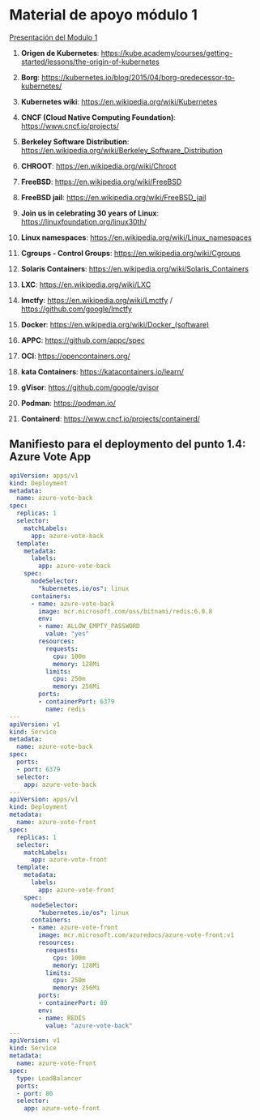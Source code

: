 # Material de apoyo módulo 1

[Presentación del Modulo 1](https://1drv.ms/p/s!AoX_zvfKf0RXj8g35ppcFemsnZdOew?e=yT8mrP "Presentación")

1. **Origen de Kubernetes**: https://kube.academy/courses/getting-started/lessons/the-origin-of-kubernetes 

2. **Borg**: https://kubernetes.io/blog/2015/04/borg-predecessor-to-kubernetes/ 

3. **Kubernetes wiki**: https://en.wikipedia.org/wiki/Kubernetes 

4. **CNCF (Cloud Native Computing Foundation)**: https://www.cncf.io/projects/ 

5. **Berkeley Software Distribution**: https://en.wikipedia.org/wiki/Berkeley_Software_Distribution 

6. **CHROOT**: https://en.wikipedia.org/wiki/Chroot 

7. **FreeBSD**: https://en.wikipedia.org/wiki/FreeBSD

8. **FreeBSD jail**: https://en.wikipedia.org/wiki/FreeBSD_jail

9. **Join us in celebrating 30 years of Linux**: https://linuxfoundation.org/linux30th/ 

10. **Linux namespaces**: https://en.wikipedia.org/wiki/Linux_namespaces

11. **Cgroups - Control Groups**: https://en.wikipedia.org/wiki/Cgroups 

12. **Solaris Containers**: https://en.wikipedia.org/wiki/Solaris_Containers

13. **LXC**: https://en.wikipedia.org/wiki/LXC 

14. **lmctfy**: https://en.wikipedia.org/wiki/Lmctfy / https://github.com/google/lmctfy 

15. **Docker**: https://en.wikipedia.org/wiki/Docker_(software)

16. **APPC**: https://github.com/appc/spec

17. **OCI**: https://opencontainers.org/

18. **kata Containers**: https://katacontainers.io/learn/

19. **gVisor**: https://github.com/google/gvisor

20. **Podman**: https://podman.io/ 

21. **Containerd**: https://www.cncf.io/projects/containerd/


## Manifiesto para el deploymento del punto 1.4: Azure Vote App 
```yaml
apiVersion: apps/v1
kind: Deployment
metadata:
  name: azure-vote-back
spec:
  replicas: 1
  selector:
    matchLabels:
      app: azure-vote-back
  template:
    metadata:
      labels:
        app: azure-vote-back
    spec:
      nodeSelector:
        "kubernetes.io/os": linux
      containers:
      - name: azure-vote-back
        image: mcr.microsoft.com/oss/bitnami/redis:6.0.8
        env:
        - name: ALLOW_EMPTY_PASSWORD
          value: "yes"
        resources:
          requests:
            cpu: 100m
            memory: 128Mi
          limits:
            cpu: 250m
            memory: 256Mi
        ports:
        - containerPort: 6379
          name: redis
---
apiVersion: v1
kind: Service
metadata:
  name: azure-vote-back
spec:
  ports:
  - port: 6379
  selector:
    app: azure-vote-back
---
apiVersion: apps/v1
kind: Deployment
metadata:
  name: azure-vote-front
spec:
  replicas: 1
  selector:
    matchLabels:
      app: azure-vote-front
  template:
    metadata:
      labels:
        app: azure-vote-front
    spec:
      nodeSelector:
        "kubernetes.io/os": linux
      containers:
      - name: azure-vote-front
        image: mcr.microsoft.com/azuredocs/azure-vote-front:v1
        resources:
          requests:
            cpu: 100m
            memory: 128Mi
          limits:
            cpu: 250m
            memory: 256Mi
        ports:
        - containerPort: 80
        env:
        - name: REDIS
          value: "azure-vote-back"
---
apiVersion: v1
kind: Service
metadata:
  name: azure-vote-front
spec:
  type: LoadBalancer
  ports:
  - port: 80
  selector:
    app: azure-vote-front
    
```


    
    

